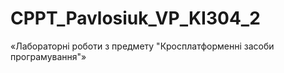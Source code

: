 # CPPT_Pavlosiuk_VP_KI304_2
«Лабораторні роботи з предмету "Кросплатформенні засоби програмування"»
